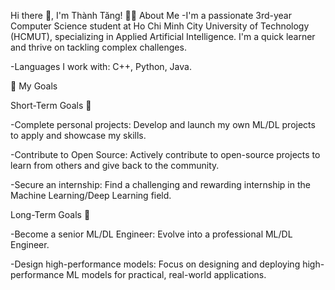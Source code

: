 Hi there 👋, I'm Thành Tăng!
👨‍💻 About Me
-I'm a passionate 3rd-year Computer Science student at Ho Chi Minh City University of Technology (HCMUT), specializing in Applied Artificial Intelligence. I'm a quick learner and thrive on tackling complex challenges.

-Languages I work with: C++, Python, Java.

🎯 My Goals

Short-Term Goals 🚀

-Complete personal projects: Develop and launch my own ML/DL projects to apply and showcase my skills.

-Contribute to Open Source: Actively contribute to open-source projects to learn from others and give back to the community.

-Secure an internship: Find a challenging and rewarding internship in the Machine Learning/Deep Learning field.

Long-Term Goals 🌱

-Become a senior ML/DL Engineer: Evolve into a professional ML/DL Engineer.

-Design high-performance models: Focus on designing and deploying high-performance ML models for practical, real-world applications.
